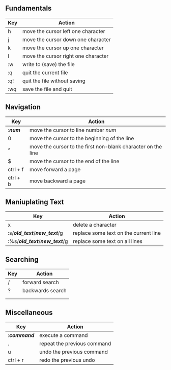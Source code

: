 ## Fundamentals
| Key | Action |
| --- | -------- |
| h | move the cursor left one character |
| j | move the cursor down one character |
| k | move the cursor up one character |
| l | move the cursor right one character |
| :w | write to (save) the file |
| :q | quit the current file |
| :q! | quit the file without saving |
| :wq | save the file and quit |

## Navigation
| Key | Action |
| --- | -------- |
| :_**num**_ | move the cursor to line number _num_ | 
| 0 | move the cursor to the beginning of the line |
| ^ | move the cursor to the first non-blank character on the line |
| $ | move the cursor to the end of the line |
| ctrl + f | move forward a page |
| ctrl + b | move backward a page |

## Maniuplating Text
| Key | Action |
| --- | ------ |
| x | delete a character |
| :s/_**old_text**_/_**new_text**_/g | replace some text on the current line |
| :%s/_**old_text**_/_**new_text**_/g | replace some text on all lines |

## Searching
| Key | Action |
| --- | -------- |
| / | forward search |
| ? | backwards search |
|  |  |
|  |  |

## Miscellaneous
| Key | Action |
| --- | ------ |
| :_**command**_ | execute a command |
| . | repeat the previous command |
| u | undo the previous command |
| ctrl + r | redo the previous undo |
